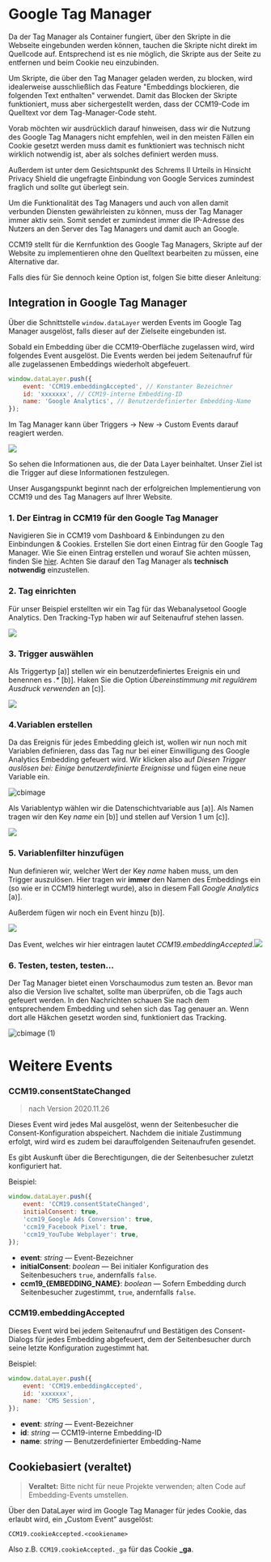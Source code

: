 # Google Tag Manager

Da der Tag Manager als Container fungiert, über den Skripte in die Webseite eingebunden werden können, tauchen die Skripte nicht direkt im Quellcode auf. Entsprechend ist es nie möglich, die Skripte aus der Seite zu entfernen und beim Cookie neu einzubinden.

Um Skripte, die über den Tag Manager geladen werden, zu blocken, wird idealerweise ausschließlich das Feature "Embeddings blockieren, die folgenden Text enthalten" verwendet. Damit das Blocken der Skripte funktioniert, muss aber sichergestellt werden, dass der CCM19-Code im Quelltext vor dem Tag-Manager-Code steht.

Vorab möchten wir ausdrücklich darauf hinweisen, dass wir die Nutzung des Google Tag Managers nicht empfehlen, weil in den meisten Fällen ein Cookie gesetzt werden muss damit es funktioniert was technisch nicht wirklich notwendig ist, aber als solches definiert werden muss.

Außerdem ist unter dem Gesichtspunkt des Schrems II Urteils in Hinsicht Privacy Shield die ungefragte Einbindung von Google Services zumindest fraglich und sollte gut überlegt sein.

Um die Funktionalität des Tag Managers und auch von allen damit verbunden Diensten gewährleisten zu können, muss der Tag Manager immer aktiv sein. Somit sendet er zumindest immer die IP-Adresse des Nutzers an den Server des Tag Managers und damit auch an Google.

CCM19 stellt für die Kernfunktion des Google Tag Managers, Skripte auf der Website zu implementieren ohne den Quelltext bearbeiten zu müssen, eine Alternative dar.

Falls dies für Sie dennoch keine Option ist, folgen Sie bitte dieser Anleitung:

## Integration in Google Tag Manager

Über die Schnittstelle `window.dataLayer` werden Events im Google Tag Manager ausgelöst, falls dieser auf der Zielseite eingebunden ist.

Sobald ein Embedding über die CCM19-Oberfläche zugelassen wird, wird folgendes Event ausgelöst. Die Events werden bei jedem Seitenaufruf für alle zugelassenen Embeddings wiederholt abgefeuert.

```javascript
window.dataLayer.push({
    event: 'CCM19.embeddingAccepted', // Konstanter Bezeichner
    id: 'xxxxxxx', // CCM19-interne Embedding-ID
    name: 'Google Analytics', // Benutzerdefinierter Embedding-Name
});
```

Im Tag Manager kann über Triggers → New → Custom Events darauf reagiert werden.

![](../assets/Mon%20Oct%2025%202021%2011:17:23%20GMT+0200%20(Mitteleurop%C3%A4ische%20Sommerzeit).png)

So sehen die Informationen aus, die der Data Layer beinhaltet. Unser Ziel ist die Trigger auf diese Informationen festzulegen.

Unser Ausgangspunkt beginnt nach der erfolgreichen Implementierung von CCM19 und des Tag Managers auf Ihrer Website.

### 1. Der Eintrag in CCM19 für den Google Tag Manager

Navigieren Sie in CCM19 vom Dashboard & Einbindungen zu den Einbindungen & Cookies. Erstellen Sie dort einen Eintrag für den Google Tag Manager. Wie Sie einen Eintrag erstellen und worauf Sie achten müssen, finden Sie [hier](https://docs.ccm19.de/funktionen/cookies-und-andere/). Achten Sie darauf den Tag Manager als **technisch notwendig** einzustellen.

### 2. Tag einrichten

Für unser Beispiel erstellten wir ein Tag für das Webanalysetool Google Analytics. Den Tracking-Typ haben wir auf Seitenaufruf stehen lassen.

![](../assets/Mon%20Mar%2022%202021%20154243%20GMT+0100%20(Mitteleurop%C3%A4ische%20Normalzeit).png)

### 3. Trigger auswählen

Als Triggertyp [a)] stellen wir ein benutzerdefiniertes Ereignis ein und benennen es *.\** [b)]. Haken Sie die Option *Übereinstimmung mit regulärem Ausdruck verwenden* an [c)].

![](../assets/Mon%20Mar%2022%202021%20154642%20GMT+0100%20(Mitteleurop%C3%A4ische%20Normalzeit).png)

### 4.Variablen erstellen

Da das Ereignis für jedes Embedding gleich ist, wollen wir nun noch mit Variablen definieren, dass das Tag nur bei einer Einwilligung des Google Analytics Embedding gefeuert wird.
Wir klicken also auf *Diesen Trigger auslösen bei: Einige benutzerdefinierte Ereignisse* und fügen eine neue Variable ein.

![cbimage](../assets/cbimage.jpg)



Als Variablentyp wählen wir die Datenschichtvariable aus [a)]. Als Namen tragen wir den Key *name* ein [b)] und stellen auf Version 1 um [c)].

![](../assets/Mon%20Mar%2022%202021%20162718%20GMT+0100%20(Mitteleurop%C3%A4ische%20Normalzeit).png)

### 5. Variablenfilter hinzufügen

Nun definieren wir, welcher Wert der Key *name* haben muss, um den Trigger auszulösen. Hier tragen wir **immer** den Namen des Embeddings ein (so wie er in CCM19 hinterlegt wurde), also in diesem Fall *Google Analytics* [a)].

Außerdem fügen wir noch ein Event hinzu [b)].


![](../assets/Mon%20Mar%2022%202021%20162726%20GMT+0100%20(Mitteleurop%C3%A4ische%20Normalzeit).png)

Das Event, welches wir hier eintragen lautet *CCM19.embeddingAccepted*.![](../assets/Mon%20Mar%2022%202021%20162738%20GMT+0100%20(Mitteleurop%C3%A4ische%20Normalzeit).png)

### 6. Testen, testen, testen…

Der Tag Manager bietet einen Vorschaumodus zum testen an. Bevor man also die Version live schaltet, sollte man überprüfen, ob die Tags auch gefeuert werden.
In den Nachrichten schauen Sie nach dem entsprechendem Embedding und sehen sich das Tag genauer an. Wenn dort alle Häkchen gesetzt worden sind, funktioniert das Tracking.

![cbimage (1)](../assets/cbimage%20(1).jpg)

# Weitere Events

### CCM19.consentStateChanged

> nach Version 2020.11.26

Dieses Event wird jedes Mal ausgelöst, wenn der Seitenbesucher die Consent-Konfiguration abspeichert. Nachdem die initiale Zustimmung erfolgt, wird wird es zudem bei darauffolgenden Seitenaufrufen gesendet.

Es gibt Auskunft über die Berechtigungen, die der Seitenbesucher zuletzt konfiguriert hat.

Beispiel:

```javascript
window.dataLayer.push({
    event: 'CCM19.consentStateChanged',
    initialConsent: true,
    'ccm19_Google Ads Conversion': true,
    'ccm19_Facebook Pixel': true,
    'ccm19_YouTube Webplayer': true,
});
```

- **event**: *string* — Event-Bezeichner
- **initialConsent**: *boolean* — Bei initialer Konfiguration des Seitenbesuchers `true`, andernfalls `false`.
- **ccm19_{EMBEDDING_NAME}**: *boolean* — Sofern Embedding durch Seitenbesucher zugestimmt, `true`, andernfalls `false`.

### CCM19.embeddingAccepted

Dieses Event wird bei jedem Seitenaufruf und Bestätigen des Consent-Dialogs für jedes Embedding abgefeuert, dem der Seitenbesucher durch seine letzte Konfiguration zugestimmt hat.

Beispiel:

```javascript
window.dataLayer.push({
    event: 'CCM19.embeddingAccepted',
    id: 'xxxxxxx',
    name: 'CMS Session',
});
```

- **event**: *string* — Event-Bezeichner
- **id**: *string* — CCM19-interne Embedding-ID
- **name**: *string* — Benutzerdefinierter Embedding-Name

## Cookiebasiert (veraltet)

> **Veraltet:** Bitte nicht für neue Projekte verwenden; alten Code auf Embedding-Events umstellen.

Über den DataLayer wird im Google Tag Manager für jedes Cookie, das erlaubt wird, ein „Custom Event" ausgelöst:

```
CCM19.cookieAccepted.<cookiename>
```

Also z.B. `CCM19.cookieAccepted._ga` für das Cookie **_ga**.